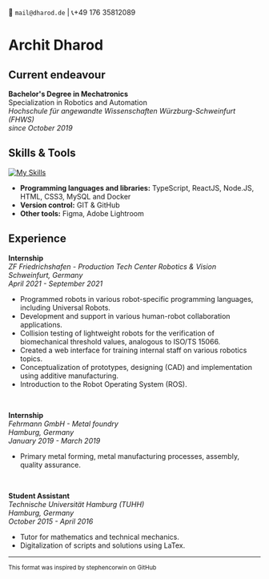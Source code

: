 :email: `mail@dharod.de`  |  :telephone_receiver:+49 176 35812089
# Archit Dharod

## Current endeavour  
**Bachelor's Degree in Mechatronics**  
Specialization in Robotics and Automation  
*Hochschule für angewandte Wissenschaften Würzburg-Schweinfurt (FHWS)*  
*since October 2019*

## Skills & Tools ## 
[![My Skills](https://skillicons.dev/icons?i=ts,react,nodejs,html,css,mysql,docker,figma,git,github)](https://skillicons.dev)
- **Programming languages and libraries:** TypeScript, ReactJS, Node.JS, HTML, CSS3, MySQL and Docker  
-  **Version control:** GIT & GitHub
- **Other tools:** Figma, Adobe Lightroom

## Experience ##
**Internship**  
*ZF Friedrichshafen - Production Tech Center Robotics & Vision*  
*Schweinfurt, Germany*  
 *April 2021 - September 2021*  

- Programmed robots in various robot-specific programming languages, including Universal Robots.
- Development and support in various human-robot collaboration applications.
- Collision testing of lightweight robots for the verification of biomechanical threshold values, analogous to ISO/TS 15066.
- Created a web interface for training internal staff on various robotics topics.
- Conceptualization of prototypes, designing (CAD) and implementation using additive manufacturing. 
- Introduction to the Robot Operating System (ROS).
<br>

**Internship**  
*Fehrmann GmbH - Metal foundry*  
*Hamburg, Germany*  
*January 2019 - March 2019*  

- Primary metal forming, metal manufacturing processes, assembly, quality assurance.
<br>

**Student Assistant**  
*Technische Universität Hamburg (TUHH)*  
*Hamburg, Germany*  
*October 2015 - April 2016*

- Tutor for mathematics and technical mechanics.
- Digitalization of scripts and solutions using LaTex.
---

<sup>This format was inspired by stephencorwin on GitHub</sup>
